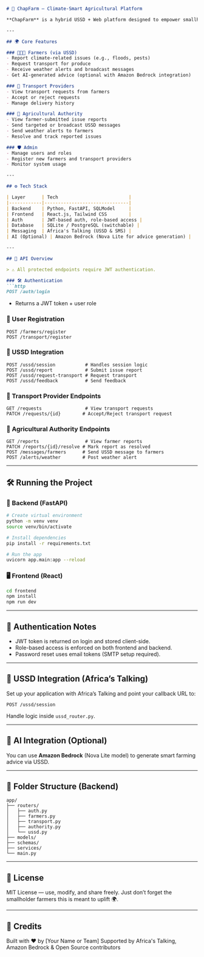 
````markdown
# 🌿 ChapFarm – Climate-Smart Agricultural Platform

**ChapFarm** is a hybrid USSD + Web platform designed to empower smallholder farmers by providing easy access to climate alerts, issue reporting, and logistics coordination — even with basic feature phones. Built using **FastAPI (backend)** and **React (frontend)**, ChapFarm bridges the gap between farmers, transport providers, and agricultural authorities.

---

## 🌍 Core Features

### 🧑🏾‍🌾 Farmers (via USSD)
- Report climate-related issues (e.g., floods, pests)
- Request transport for produce
- Receive weather alerts and broadcast messages
- Get AI-generated advice (optional with Amazon Bedrock integration)

### 🚜 Transport Providers
- View transport requests from farmers
- Accept or reject requests
- Manage delivery history

### 🌾 Agricultural Authority
- View farmer-submitted issue reports
- Send targeted or broadcast USSD messages
- Send weather alerts to farmers
- Resolve and track reported issues

### 🛡️ Admin
- Manage users and roles
- Register new farmers and transport providers
- Monitor system usage

---

## ⚙️ Tech Stack

| Layer      | Tech                          |
|------------|-------------------------------|
| Backend    | Python, FastAPI, SQLModel     |
| Frontend   | React.js, Tailwind CSS        |
| Auth       | JWT-based auth, role-based access |
| Database   | SQLite / PostgreSQL (switchable) |
| Messaging  | Africa's Talking (USSD & SMS) |
| AI (Optional) | Amazon Bedrock (Nova Lite for advice generation) |

---

## 🧾 API Overview

> ⚠️ All protected endpoints require JWT authentication.

### 🛠 Authentication
```http
POST /auth/login
````

* Returns a JWT token + user role

### 👤 User Registration

```http
POST /farmers/register
POST /transport/register
```

### 📡 USSD Integration

```http
POST /ussd/session           # Handles session logic
POST /ussd/report            # Submit issue report
POST /ussd/request-transport # Request transport
POST /ussd/feedback          # Send feedback
```

### 🚜 Transport Provider Endpoints

```http
GET /requests                # View transport requests
PATCH /requests/{id}        # Accept/Reject transport request
```

### 🌾 Agricultural Authority Endpoints

```http
GET /reports                 # View farmer reports
PATCH /reports/{id}/resolve # Mark report as resolved
POST /messages/farmers      # Send USSD message to farmers
POST /alerts/weather        # Post weather alert
```

---

## 🛠️ Running the Project

### 🔧 Backend (FastAPI)

```bash
# Create virtual environment
python -m venv venv
source venv/bin/activate

# Install dependencies
pip install -r requirements.txt

# Run the app
uvicorn app.main:app --reload
```

### 🖥️ Frontend (React)

```bash
cd frontend
npm install
npm run dev
```

---

## 🔐 Authentication Notes

* JWT token is returned on login and stored client-side.
* Role-based access is enforced on both frontend and backend.
* Password reset uses email tokens (SMTP setup required).

---

## 📡 USSD Integration (Africa’s Talking)

Set up your application with Africa’s Talking and point your callback URL to:

```
POST /ussd/session
```

Handle logic inside `ussd_router.py`.

---

## 💬 AI Integration (Optional)

You can use **Amazon Bedrock** (Nova Lite model) to generate smart farming advice via USSD.

---

## 📁 Folder Structure (Backend)

```
app/
├── routers/
│   ├── auth.py
│   ├── farmers.py
│   ├── transport.py
│   ├── authority.py
│   └── ussd.py
├── models/
├── schemas/
├── services/
└── main.py
```

---

## 📄 License

MIT License — use, modify, and share freely. Just don’t forget the smallholder farmers this is meant to uplift 🌍.

---

## 🧠 Credits

Built with ❤️ by \[Your Name or Team]
Supported by Africa's Talking, Amazon Bedrock & Open Source contributors

```




